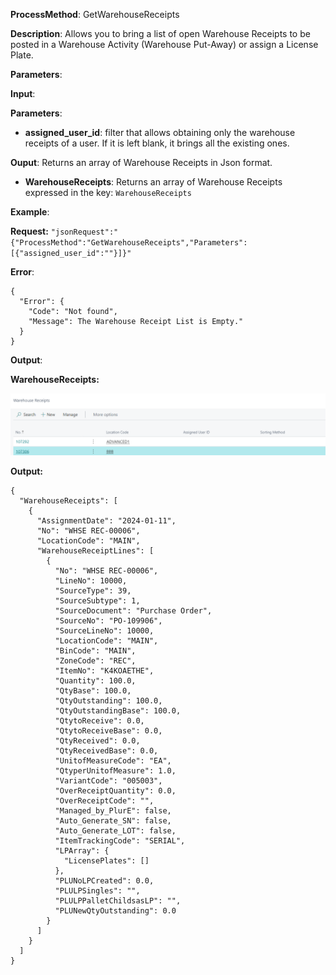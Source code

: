 **ProcessMethod**: GetWarehouseReceipts

**Description**:
Allows you to bring a list of open Warehouse Receipts to be posted in a Warehouse Activity (Warehouse Put-Away) or assign a License Plate.

**Parameters**: 

**Input**:

**Parameters**: 
-	**assigned_user_id**: filter that allows obtaining only the warehouse receipts of a user. If it is left blank, it brings all the existing ones.

**Ouput**: Returns an array of Warehouse Receipts in Json format.

-	**WarehouseReceipts**: Returns an array of Warehouse Receipts expressed in the key: `WarehouseReceipts`

**Example**:

**Request:**
`"jsonRequest":"{"ProcessMethod":"GetWarehouseReceipts","Parameters":[{"assigned_user_id":""}]}"`

**Error**:

```
{
  "Error": {
    "Code": "Not found",
    "Message": The Warehouse Receipt List is Empty."
  }
}
```
**Output**:

**WarehouseReceipts:**

![image.png](/.attachments/image-eaca9fc1-e4fe-46d1-86ad-2b28cb94e452.png)

**Output:**

```
{
  "WarehouseReceipts": [
    {
      "AssignmentDate": "2024-01-11",
      "No": "WHSE REC-00006",
      "LocationCode": "MAIN",
      "WarehouseReceiptLines": [
        {
          "No": "WHSE REC-00006",
          "LineNo": 10000,
          "SourceType": 39,
          "SourceSubtype": 1,
          "SourceDocument": "Purchase Order",
          "SourceNo": "PO-109906",
          "SourceLineNo": 10000,
          "LocationCode": "MAIN",
          "BinCode": "MAIN",
          "ZoneCode": "REC",
          "ItemNo": "K4KOAETHE",
          "Quantity": 100.0,
          "QtyBase": 100.0,
          "QtyOutstanding": 100.0,
          "QtyOutstandingBase": 100.0,
          "QtytoReceive": 0.0,
          "QtytoReceiveBase": 0.0,
          "QtyReceived": 0.0,
          "QtyReceivedBase": 0.0,
          "UnitofMeasureCode": "EA",
          "QtyperUnitofMeasure": 1.0,
          "VariantCode": "005003",
          "OverReceiptQuantity": 0.0,
          "OverReceiptCode": "",
          "Managed_by_PlurE": false,
          "Auto_Generate_SN": false,
          "Auto_Generate_LOT": false,
          "ItemTrackingCode": "SERIAL",
          "LPArray": {
            "LicensePlates": []
          },
          "PLUNoLPCreated": 0.0,
          "PLULPSingles": "",
          "PLULPPalletChildsasLP": "",
          "PLUNewQtyOutstanding": 0.0
        }
      ]
    }
  ]
}
```

